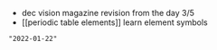 - dec vision magazine revision from the day 3/5
- [[periodic table elements]] learn element symbols

```query 2021-11-07 00:28
"2022-01-22"
```